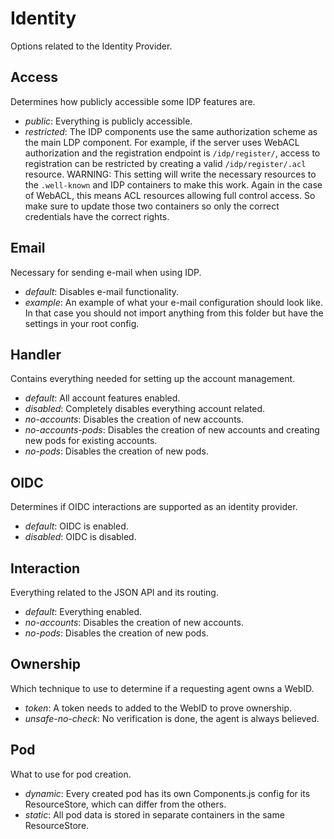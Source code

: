 # Identity

Options related to the Identity Provider.

## Access

Determines how publicly accessible some IDP features are.

* *public*: Everything is publicly accessible.
* *restricted*: The IDP components use the same authorization scheme as the main LDP component.
  For example, if the server uses WebACL authorization and the registration endpoint is `/idp/register/`,
  access to registration can be restricted by creating a valid `/idp/register/.acl` resource.
  WARNING: This setting will write the necessary resources to the `.well-known` and IDP containers
  to make this work. Again in the case of WebACL, this means ACL resources allowing full control access.
  So make sure to update those two containers so only the correct credentials have the correct rights.

## Email

Necessary for sending e-mail when using IDP.

* *default*: Disables e-mail functionality.
* *example*: An example of what your e-mail configuration should look like.
  In that case you should not import anything from this folder
  but have the settings in your root config.

## Handler

Contains everything needed for setting up the account management.

* *default*: All account features enabled.
* *disabled*: Completely disables everything account related.
* *no-accounts*: Disables the creation of new accounts.
* *no-accounts-pods*: Disables the creation of new accounts and creating new pods for existing accounts.
* *no-pods*: Disables the creation of new pods.

## OIDC

Determines if OIDC interactions are supported as an identity provider.

* *default*: OIDC is enabled.
* *disabled*: OIDC is disabled.

## Interaction

Everything related to the JSON API and its routing.

* *default*: Everything enabled.
* *no-accounts*: Disables the creation of new accounts.
* *no-pods*: Disables the creation of new pods.

## Ownership

Which technique to use to determine if a requesting agent owns a WebID.

* *token*: A token needs to added to the WebID to prove ownership.
* *unsafe-no-check*: No verification is done, the agent is always believed.

## Pod

What to use for pod creation.

* *dynamic*: Every created pod has its own Components.js config for its ResourceStore,
  which can differ from the others.
* *static*: All pod data is stored in separate containers in the same ResourceStore.
